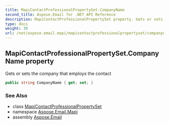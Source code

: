 ```yaml
---
title: MapiContactProfessionalPropertySet.CompanyName
second_title: Aspose.Email for .NET API Reference
description: MapiContactProfessionalPropertySet property. Gets or sets the company that employs the contact
type: docs
weight: 30
url: /net/aspose.email.mapi/mapicontactprofessionalpropertyset/companyname/
---
```

## MapiContactProfessionalPropertySet.CompanyName property

Gets or sets the company that employs the contact

```csharp
public string CompanyName { get; set; }
```

### See Also

* class [MapiContactProfessionalPropertySet](../)
* namespace [Aspose.Email.Mapi](../../mapicontactprofessionalpropertyset/)
* assembly [Aspose.Email](../../../)


